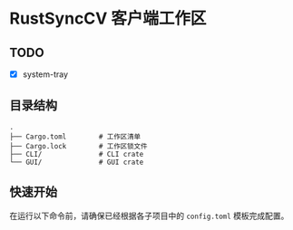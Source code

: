 # RustSyncCV 客户端工作区

## TODO
- [x] system-tray

## 目录结构

```
.
├── Cargo.toml        # 工作区清单
├── Cargo.lock        # 工作区锁文件
├── CLI/              # CLI crate
└── GUI/              # GUI crate
```

## 快速开始

在运行以下命令前，请确保已经根据各子项目中的 `config.toml` 模板完成配置。
